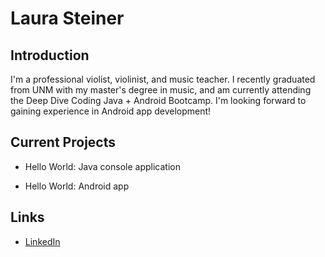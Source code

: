 # Laura Steiner

## Introduction

I'm a professional violist, violinist, and music teacher. I recently 
graduated from UNM with my master's degree in music, and am currently 
attending the Deep Dive Coding Java + Android Bootcamp. I'm looking 
forward to gaining experience in Android app development!

## Current Projects

* Hello World: Java console application 

* Hello World: Android app 

## Links

* [LinkedIn](https://www.linkedin.com/in/laura-steiner-a5a50a3b)
